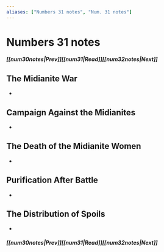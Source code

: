 ```yaml
---
aliases: ["Numbers 31 notes", "Num. 31 notes"]
---
```

# Numbers 31 notes
##### <span class=arrow-left></span>[[num30notes|Prev]]<span class=navigation-separator></span>[[num31|Read]]<span class=navigation-separator></span>[[num32notes|Next]]<span class=arrow-right></span>
## The Midianite War
- 
## Campaign Against the Midianites
- 
## The Death of the Midianite Women
- 
## Purification After Battle
- 
## The Distribution of Spoils
- 
##### <span class=arrow-left></span>[[num30notes|Prev]]<span class=navigation-separator></span>[[num31|Read]]<span class=navigation-separator></span>[[num32notes|Next]]<span class=arrow-right></span>
